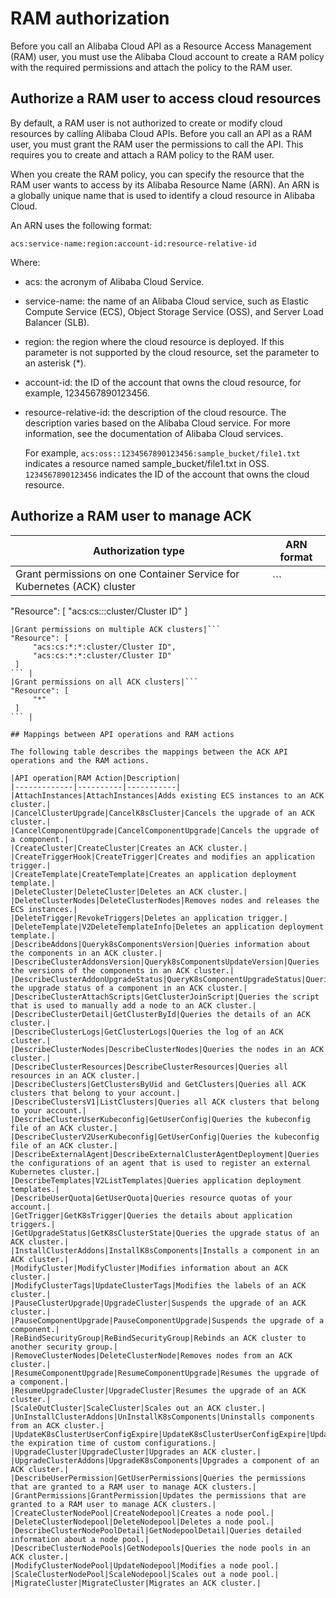 # RAM authorization

Before you call an Alibaba Cloud API as a Resource Access Management \(RAM\) user, you must use the Alibaba Cloud account to create a RAM policy with the required permissions and attach the policy to the RAM user.

## Authorize a RAM user to access cloud resources

By default, a RAM user is not authorized to create or modify cloud resources by calling Alibaba Cloud APIs. Before you call an API as a RAM user, you must grant the RAM user the permissions to call the API. This requires you to create and attach a RAM policy to the RAM user.

When you create the RAM policy, you can specify the resource that the RAM user wants to access by its Alibaba Resource Name \(ARN\). An ARN is a globally unique name that is used to identify a cloud resource in Alibaba Cloud.

An ARN uses the following format:

```
acs:service-name:region:account-id:resource-relative-id
```

Where:

-   acs: the acronym of Alibaba Cloud Service.
-   service-name: the name of an Alibaba Cloud service, such as Elastic Compute Service \(ECS\), Object Storage Service \(OSS\), and Server Load Balancer \(SLB\).
-   region: the region where the cloud resource is deployed. If this parameter is not supported by the cloud resource, set the parameter to an asterisk \(\*\).

-   account-id: the ID of the account that owns the cloud resource, for example, 1234567890123456.

-   resource-relative-id: the description of the cloud resource. The description varies based on the Alibaba Cloud service. For more information, see the documentation of Alibaba Cloud services.

    For example, `acs:oss::1234567890123456:sample_bucket/file1.txt` indicates a resource named sample\_bucket/file1.txt in OSS. `1234567890123456` indicates the ID of the account that owns the cloud resource.


## Authorize a RAM user to manage ACK

|Authorization type|ARN format|
|------------------|----------|
|Grant permissions on one Container Service for Kubernetes \(ACK\) cluster|```
"Resource": [
     "acs:cs:*:*:cluster/Cluster ID"
 ]
``` |
|Grant permissions on multiple ACK clusters|```
"Resource": [
     "acs:cs:*:*:cluster/Cluster ID",
     "acs:cs:*:*:cluster/Cluster ID"
 ]
``` |
|Grant permissions on all ACK clusters|```
"Resource": [
     "*"
 ]
``` |

## Mappings between API operations and RAM actions

The following table describes the mappings between the ACK API operations and the RAM actions.

|API operation|RAM Action|Description|
|-------------|----------|-----------|
|AttachInstances|AttachInstances|Adds existing ECS instances to an ACK cluster.|
|CancelClusterUpgrade|CancelK8sCluster|Cancels the upgrade of an ACK cluster.|
|CancelComponentUpgrade|CancelComponentUpgrade|Cancels the upgrade of a component.|
|CreateCluster|CreateCluster|Creates an ACK cluster.|
|CreateTriggerHook|CreateTrigger|Creates and modifies an application trigger.|
|CreateTemplate|CreateTemplate|Creates an application deployment template.|
|DeleteCluster|DeleteCluster|Deletes an ACK cluster.|
|DeleteClusterNodes|DeleteClusterNodes|Removes nodes and releases the ECS instances.|
|DeleteTrigger|RevokeTriggers|Deletes an application trigger.|
|DeleteTemplate|V2DeleteTemplateInfo|Deletes an application deployment template.|
|DescribeAddons|Queryk8sComponentsVersion|Queries information about the components in an ACK cluster.|
|DescribeClusterAddonsVersion|Queryk8sComponentsUpdateVersion|Queries the versions of the components in an ACK cluster.|
|DescribeClusterAddonUpgradeStatus|QueryK8sComponentUpgradeStatus|Queries the upgrade status of a component in an ACK cluster.|
|DescribeClusterAttachScripts|GetClusterJoinScript|Queries the script that is used to manually add a node to an ACK cluster.|
|DescribeClusterDetail|GetClusterById|Queries the details of an ACK cluster.|
|DescribeClusterLogs|GetClusterLogs|Queries the log of an ACK cluster.|
|DescribeClusterNodes|DescribeClusterNodes|Queries the nodes in an ACK cluster.|
|DescribeClusterResources|DescribeClusterResources|Queries all resources in an ACK cluster.|
|DescribeClusters|GetClustersByUid and GetClusters|Queries all ACK clusters that belong to your account.|
|DescribeClustersV1|ListClusters|Queries all ACK clusters that belong to your account.|
|DescribeClusterUserKubeconfig|GetUserConfig|Queries the kubeconfig file of an ACK cluster.|
|DescribeClusterV2UserKubeconfig|GetUserConfig|Queries the kubeconfig file of an ACK cluster.|
|DescribeExternalAgent|DescribeExternalClusterAgentDeployment|Queries the configurations of an agent that is used to register an external Kubernetes cluster.|
|DescribeTemplates|V2ListTemplates|Queries application deployment templates.|
|DescribeUserQuota|GetUserQuota|Queries resource quotas of your account.|
|GetTrigger|GetK8sTrigger|Queries the details about application triggers.|
|GetUpgradeStatus|GetK8sClusterState|Queries the upgrade status of an ACK cluster.|
|InstallClusterAddons|InstallK8sComponents|Installs a component in an ACK cluster.|
|ModifyCluster|ModifyCluster|Modifies information about an ACK cluster.|
|ModifyClusterTags|UpdateClusterTags|Modifies the labels of an ACK cluster.|
|PauseClusterUpgrade|UpgradeCluster|Suspends the upgrade of an ACK cluster.|
|PauseComponentUpgrade|PauseComponentUpgrade|Suspends the upgrade of a component.|
|ReBindSecurityGroup|ReBindSecurityGroup|Rebinds an ACK cluster to another security group.|
|RemoveClusterNodes|DeleteClusterNode|Removes nodes from an ACK cluster.|
|ResumeComponentUpgrade|ResumeComponentUpgrade|Resumes the upgrade of a component.|
|ResumeUpgradeCluster|UpgradeCluster|Resumes the upgrade of an ACK cluster.|
|ScaleOutCluster|ScaleCluster|Scales out an ACK cluster.|
|UnInstallClusterAddons|UnInstallK8sComponents|Uninstalls components from an ACK cluster.|
|UpdateK8sClusterUserConfigExpire|UpdateK8sClusterUserConfigExpire|Updates the expiration time of custom configurations.|
|UpgradeCluster|UpgradeCluster|Upgrades an ACK cluster.|
|UpgradeClusterAddons|UpgradeK8sComponents|Upgrades a component of an ACK cluster.|
|DescribeUserPermission|GetUserPermissions|Queries the permissions that are granted to a RAM user to manage ACK clusters.|
|GrantPermissions|GrantPermission|Updates the permissions that are granted to a RAM user to manage ACK clusters.|
|CreateClusterNodePool|CreateNodepool|Creates a node pool.|
|DeleteClusterNodepool|DeleteNodepool|Deletes a node pool.|
|DescribeClusterNodePoolDetail|GetNodepoolDetail|Queries detailed information about a node pool.|
|DescribeClusterNodePools|GetNodepools|Queries the node pools in an ACK cluster.|
|ModifyClusterNodePool|UpdateNodepool|Modifies a node pool.|
|ScaleClusterNodePool|ScaleNodepool|Scales out a node pool.|
|MigrateCluster|MigrateCluster|Migrates an ACK cluster.|

